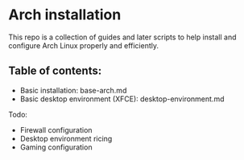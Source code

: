 # Arch installation

This repo is a collection of guides and later scripts to help install and configure Arch Linux properly and efficiently.

## Table of contents:
* Basic installation: base-arch.md
* Basic desktop environment (XFCE): desktop-environment.md

Todo:
* Firewall configuration
* Desktop environment ricing
* Gaming configuration